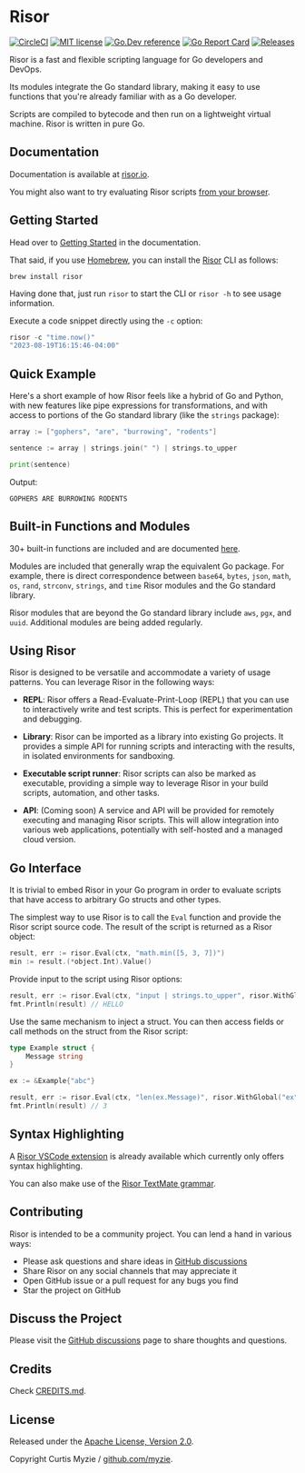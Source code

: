 # Risor

[![CircleCI](https://dl.circleci.com/status-badge/img/gh/risor-io/risor/tree/main.svg?style=svg)](https://dl.circleci.com/status-badge/redirect/gh/risor-io/risor/tree/main)
[![MIT license](https://img.shields.io/badge/license-MIT-brightgreen.svg)](https://opensource.org/licenses/MIT)
[![Go.Dev reference](https://img.shields.io/badge/go.dev-reference-blue?logo=go&logoColor=white)](https://pkg.go.dev/github.com/risor-io/risor)
[![Go Report Card](https://goreportcard.com/badge/github.com/risor-io/risor?style=flat-square)](https://goreportcard.com/report/github.com/risor-io/risor)
[![Releases](https://img.shields.io/github/release/risor-io/risor/all.svg?style=flat-square)](https://github.com/risor-io/risor/releases)

Risor is a fast and flexible scripting language for Go developers and DevOps.

Its modules integrate the Go standard library, making it easy to use functions
that you're already familiar with as a Go developer.

Scripts are compiled to bytecode and then run on a lightweight virtual machine.
Risor is written in pure Go.

## Documentation

Documentation is available at [risor.io](https://risor.io).

You might also want to try evaluating Risor scripts [from your browser](https://risor.io/#editor).

## Getting Started

Head over to [Getting Started](https://risor.io/docs) in the
documentation.

That said, if you use [Homebrew](https://brew.sh/), you can install the [Risor](https://formulae.brew.sh/formula/risor) CLI as follows:

```
brew install risor
```

Having done that, just run `risor` to start the CLI or `risor -h` to see
usage information.

Execute a code snippet directly using the `-c` option:

```go
risor -c "time.now()"
"2023-08-19T16:15:46-04:00"
```

## Quick Example

Here's a short example of how Risor feels like a hybrid of Go and Python, with
new features like pipe expressions for transformations, and with access to portions
of the Go standard library (like the `strings` package):

```go
array := ["gophers", "are", "burrowing", "rodents"]

sentence := array | strings.join(" ") | strings.to_upper

print(sentence)
```

Output:

```
GOPHERS ARE BURROWING RODENTS
```

## Built-in Functions and Modules

30+ built-in functions are included and are documented [here](https://risor.io/docs/builtins).

Modules are included that generally wrap the equivalent Go package. For example,
there is direct correspondence between `base64`, `bytes`, `json`, `math`, `os`,
`rand`, `strconv`, `strings`, and `time` Risor modules and the Go standard library.

Risor modules that are beyond the Go standard library include `aws`, `pgx`, and
`uuid`. Additional modules are being added regularly.

## Using Risor

Risor is designed to be versatile and accommodate a variety of usage patterns. You can leverage Risor in the following ways:

- **REPL**: Risor offers a Read-Evaluate-Print-Loop (REPL) that you can use to interactively write and test scripts. This is perfect for experimentation and debugging.

- **Library**: Risor can be imported as a library into existing Go projects. It provides a simple API for running scripts and interacting with the results, in isolated environments for sandboxing.

- **Executable script runner**: Risor scripts can also be marked as executable, providing a simple way to leverage Risor in your build scripts, automation, and other tasks.

- **API**: (Coming soon) A service and API will be provided for remotely executing and managing Risor scripts. This will allow integration into various web applications, potentially with self-hosted and a managed cloud version.

## Go Interface

It is trivial to embed Risor in your Go program in order to evaluate scripts
that have access to arbitrary Go structs and other types.

The simplest way to use Risor is to call the `Eval` function and provide the
Risor script source code. The result of the script is returned as a Risor object:

```go
result, err := risor.Eval(ctx, "math.min([5, 3, 7])")
min := result.(*object.Int).Value()
```

Provide input to the script using Risor options:

```go
result, err := risor.Eval(ctx, "input | strings.to_upper", risor.WithGlobal("input", "hello"))
fmt.Println(result) // HELLO
```

Use the same mechanism to inject a struct. You can then access fields or call
methods on the struct from the Risor script:

```go
type Example struct {
    Message string
}

ex := &Example{"abc"}

result, err := risor.Eval(ctx, "len(ex.Message)", risor.WithGlobal("ex", ex))
fmt.Println(result) // 3
```

## Syntax Highlighting

A [Risor VSCode extension](https://marketplace.visualstudio.com/items?itemName=CurtisMyzie.risor-language)
is already available which currently only offers syntax highlighting.

You can also make use of the [Risor TextMate grammar](./vscode/syntaxes/risor.grammar.json).

## Contributing

Risor is intended to be a community project. You can lend a hand in various ways:

- Please ask questions and share ideas in [GitHub discussions](https://github.com/risor-io/risor/discussions)
- Share Risor on any social channels that may appreciate it
- Open GitHub issue or a pull request for any bugs you find
- Star the project on GitHub

## Discuss the Project

Please visit the [GitHub discussions](https://github.com/risor-io/risor/discussions)
page to share thoughts and questions.

## Credits

Check [CREDITS.md](./CREDITS.md).

## License

Released under the [Apache License, Version 2.0](./LICENSE).

Copyright Curtis Myzie / [github.com/myzie](https://github.com/myzie).
